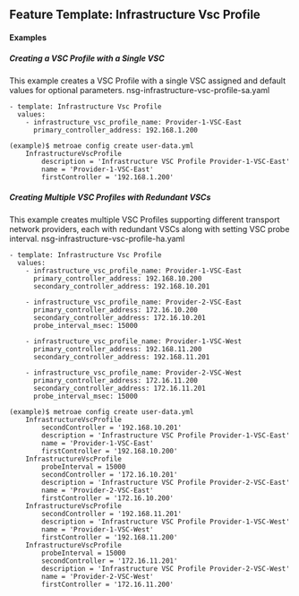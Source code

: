 ## Feature Template: Infrastructure Vsc Profile
#### Examples

##### Creating a VSC Profile with a Single VSC
This example creates a VSC Profile with a single VSC assigned and default values for optional parameters.  nsg-infrastructure-vsc-profile-sa.yaml
```
- template: Infrastructure Vsc Profile
  values:
    - infrastructure_vsc_profile_name: Provider-1-VSC-East
      primary_controller_address: 192.168.1.200

```
```
(example)$ metroae config create user-data.yml
    InfrastructureVscProfile
        description = 'Infrastructure VSC Profile Provider-1-VSC-East'
        name = 'Provider-1-VSC-East'
        firstController = '192.168.1.200'

```

##### Creating Multiple VSC Profiles with Redundant VSCs
This example creates multiple VSC Profiles supporting different transport network providers, each with redundant VSCs along with setting VSC probe interval.  nsg-infrastructure-vsc-profile-ha.yaml
```
- template: Infrastructure Vsc Profile
  values:
    - infrastructure_vsc_profile_name: Provider-1-VSC-East
      primary_controller_address: 192.168.10.200
      secondary_controller_address: 192.168.10.201

    - infrastructure_vsc_profile_name: Provider-2-VSC-East
      primary_controller_address: 172.16.10.200
      secondary_controller_address: 172.16.10.201
      probe_interval_msec: 15000

    - infrastructure_vsc_profile_name: Provider-1-VSC-West
      primary_controller_address: 192.168.11.200
      secondary_controller_address: 192.168.11.201

    - infrastructure_vsc_profile_name: Provider-2-VSC-West
      primary_controller_address: 172.16.11.200
      secondary_controller_address: 172.16.11.201
      probe_interval_msec: 15000

```
```
(example)$ metroae config create user-data.yml
    InfrastructureVscProfile
        secondController = '192.168.10.201'
        description = 'Infrastructure VSC Profile Provider-1-VSC-East'
        name = 'Provider-1-VSC-East'
        firstController = '192.168.10.200'
    InfrastructureVscProfile
        probeInterval = 15000
        secondController = '172.16.10.201'
        description = 'Infrastructure VSC Profile Provider-2-VSC-East'
        name = 'Provider-2-VSC-East'
        firstController = '172.16.10.200'
    InfrastructureVscProfile
        secondController = '192.168.11.201'
        description = 'Infrastructure VSC Profile Provider-1-VSC-West'
        name = 'Provider-1-VSC-West'
        firstController = '192.168.11.200'
    InfrastructureVscProfile
        probeInterval = 15000
        secondController = '172.16.11.201'
        description = 'Infrastructure VSC Profile Provider-2-VSC-West'
        name = 'Provider-2-VSC-West'
        firstController = '172.16.11.200'

```
